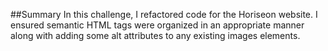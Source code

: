 ##Summary 
In this challenge, I refactored code for the Horiseon website. I ensured semantic HTML tags were organized in an appropriate manner along with adding some alt attributes to any existing images elements. 
